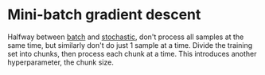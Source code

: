 # Mini-batch gradient descent

Halfway between [batch](202210141216) and [stochastic](202210141221), don't
process all samples at the same time, but similarly don't do just 1 sample at a
time. Divide the training set into chunks, then process each chunk at a time.
This introduces another hyperparameter, the chunk size.
